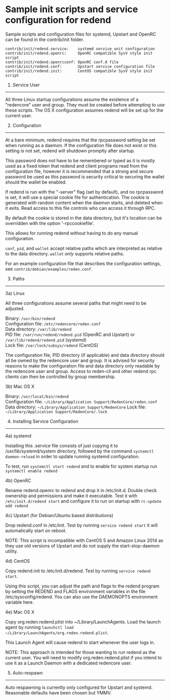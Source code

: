 Sample init scripts and service configuration for redend
==========================================================

Sample scripts and configuration files for systemd, Upstart and OpenRC
can be found in the contrib/init folder.

    contrib/init/redend.service:    systemd service unit configuration
    contrib/init/redend.openrc:     OpenRC compatible SysV style init script
    contrib/init/redend.openrcconf: OpenRC conf.d file
    contrib/init/redend.conf:       Upstart service configuration file
    contrib/init/redend.init:       CentOS compatible SysV style init script

1. Service User
---------------------------------

All three Linux startup configurations assume the existence of a "redencore" user
and group.  They must be created before attempting to use these scripts.
The OS X configuration assumes redend will be set up for the current user.

2. Configuration
---------------------------------

At a bare minimum, redend requires that the rpcpassword setting be set
when running as a daemon.  If the configuration file does not exist or this
setting is not set, redend will shutdown promptly after startup.

This password does not have to be remembered or typed as it is mostly used
as a fixed token that redend and client programs read from the configuration
file, however it is recommended that a strong and secure password be used
as this password is security critical to securing the wallet should the
wallet be enabled.

If redend is run with the "-server" flag (set by default), and no rpcpassword is set,
it will use a special cookie file for authentication. The cookie is generated with random
content when the daemon starts, and deleted when it exits. Read access to this file
controls who can access it through RPC.

By default the cookie is stored in the data directory, but it's location can be overridden
with the option '-rpccookiefile'.

This allows for running redend without having to do any manual configuration.

`conf`, `pid`, and `wallet` accept relative paths which are interpreted as
relative to the data directory. `wallet` *only* supports relative paths.

For an example configuration file that describes the configuration settings,
see `contrib/debian/examples/reden.conf`.

3. Paths
---------------------------------

3a) Linux

All three configurations assume several paths that might need to be adjusted.

Binary:              `/usr/bin/redend`  
Configuration file:  `/etc/redencore/reden.conf`  
Data directory:      `/var/lib/redend`  
PID file:            `/var/run/redend/redend.pid` (OpenRC and Upstart) or `/var/lib/redend/redend.pid` (systemd)  
Lock file:           `/var/lock/subsys/redend` (CentOS)  

The configuration file, PID directory (if applicable) and data directory
should all be owned by the redencore user and group.  It is advised for security
reasons to make the configuration file and data directory only readable by the
redencore user and group.  Access to reden-cli and other redend rpc clients
can then be controlled by group membership.

3b) Mac OS X

Binary:              `/usr/local/bin/redend`  
Configuration file:  `~/Library/Application Support/RedenCore/reden.conf`  
Data directory:      `~/Library/Application Support/RedenCore`
Lock file:           `~/Library/Application Support/RedenCore/.lock`

4. Installing Service Configuration
-----------------------------------

4a) systemd

Installing this .service file consists of just copying it to
/usr/lib/systemd/system directory, followed by the command
`systemctl daemon-reload` in order to update running systemd configuration.

To test, run `systemctl start redend` and to enable for system startup run
`systemctl enable redend`

4b) OpenRC

Rename redend.openrc to redend and drop it in /etc/init.d.  Double
check ownership and permissions and make it executable.  Test it with
`/etc/init.d/redend start` and configure it to run on startup with
`rc-update add redend`

4c) Upstart (for Debian/Ubuntu based distributions)

Drop redend.conf in /etc/init.  Test by running `service redend start`
it will automatically start on reboot.

NOTE: This script is incompatible with CentOS 5 and Amazon Linux 2014 as they
use old versions of Upstart and do not supply the start-stop-daemon utility.

4d) CentOS

Copy redend.init to /etc/init.d/redend. Test by running `service redend start`.

Using this script, you can adjust the path and flags to the redend program by
setting the REDEND and FLAGS environment variables in the file
/etc/sysconfig/redend. You can also use the DAEMONOPTS environment variable here.

4e) Mac OS X

Copy org.reden.redend.plist into ~/Library/LaunchAgents. Load the launch agent by
running `launchctl load ~/Library/LaunchAgents/org.reden.redend.plist`.

This Launch Agent will cause redend to start whenever the user logs in.

NOTE: This approach is intended for those wanting to run redend as the current user.
You will need to modify org.reden.redend.plist if you intend to use it as a
Launch Daemon with a dedicated redencore user.

5. Auto-respawn
-----------------------------------

Auto respawning is currently only configured for Upstart and systemd.
Reasonable defaults have been chosen but YMMV.
